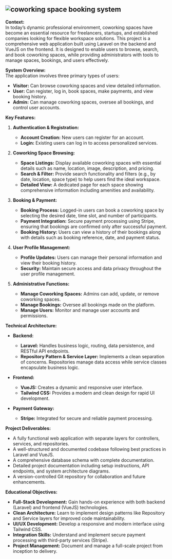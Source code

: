  
## <img src="https://readme-typing-svg.herokuapp.com?font=Fira+Code&weight=700&size=35&duration=4&pause=20&color=6D26BFFF&center=true&vCenter=true&width=999&lines=Coworking+Space+Booking+System" alt="coworking space booking system" />

**Context:**  
In today’s dynamic professional environment, coworking spaces have become an essential resource for freelancers, startups, and established companies looking for flexible workspace solutions. This project is a comprehensive web application built using Laravel on the backend and VueJS on the frontend. It is designed to enable users to browse, search, and book coworking spaces, while providing administrators with tools to manage spaces, bookings, and users effectively.

**System Overview:**  
The application involves three primary types of users:
- **Visitor:** Can browse coworking spaces and view detailed information.
- **User:** Can register, log in, book spaces, make payments, and view booking history.
- **Admin:** Can manage coworking spaces, oversee all bookings, and control user accounts.

**Key Features:**

1. **Authentication & Registration:**
   - **Account Creation:** New users can register for an account.
   - **Login:** Existing users can log in to access personalized services.

2. **Coworking Space Browsing:**
   - **Space Listings:** Display available coworking spaces with essential details such as name, location, image, description, and pricing.
   - **Search & Filter:** Provide search functionality and filters (e.g., by date, location, space type) to help users find the ideal workspace.
   - **Detailed View:** A dedicated page for each space showing comprehensive information including amenities and availability.

3. **Booking & Payment:**
   - **Booking Process:** Logged-in users can book a coworking space by selecting the desired date, time slot, and number of participants.
   - **Payment Integration:** Secure payment processing using Stripe, ensuring that bookings are confirmed only after successful payment.
   - **Booking History:** Users can view a history of their bookings along with details such as booking reference, date, and payment status.

4. **User Profile Management:**
   - **Profile Updates:** Users can manage their personal information and view their booking history.
   - **Security:** Maintain secure access and data privacy throughout the user profile management.

5. **Administrative Functions:**
   - **Manage Coworking Spaces:** Admins can add, update, or remove coworking spaces.
   - **Manage Bookings:** Oversee all bookings made on the platform.
   - **Manage Users:** Monitor and manage user accounts and permissions.

**Technical Architecture:**

- **Backend:**  
  - **Laravel:** Handles business logic, routing, data persistence, and RESTful API endpoints.
  - **Repository Pattern & Service Layer:** Implements a clean separation of concerns. Repositories manage data access while service classes encapsulate business logic.

- **Frontend:**  
  - **VueJS:** Creates a dynamic and responsive user interface.
  - **Tailwind CSS:** Provides a modern and clean design for rapid UI development.

- **Payment Gateway:**  
  - **Stripe:** Integrated for secure and reliable payment processing.

**Project Deliverables:**
- A fully functional web application with separate layers for controllers, services, and repositories.
- A well-structured and documented codebase following best practices in Laravel and VueJS.
- A comprehensive database schema with complete documentation.
- Detailed project documentation including setup instructions, API endpoints, and system architecture diagrams.
- A version-controlled Git repository for collaboration and future enhancements.

**Educational Objectives:**
- **Full-Stack Development:** Gain hands-on experience with both backend (Laravel) and frontend (VueJS) technologies.
- **Clean Architecture:** Learn to implement design patterns like Repository and Service layers for improved code maintainability.
- **UI/UX Development:** Develop a responsive and modern interface using Tailwind CSS.
- **Integration Skills:** Understand and implement secure payment processing with third-party services (Stripe).
- **Project Management:** Document and manage a full-scale project from inception to delivery.
 
